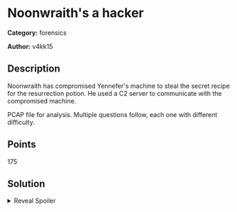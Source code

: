 # Noonwraith's a hacker
**Category:** forensics

**Author:** v4kk15

## Description
Noonwraith has compromised Yennefer's machine to steal the secret recipe for the resurrection potion. He used a C2 server to communicate with the compromised machine. 

PCAP file for analysis. Multiple questions follow, each one with different difficulty. 

## Points
175

## Solution

<details>
 <summary>Reveal Spoiler</summary>

#### Noonwraith has compromised Yennefer's machine to steal the secret recipe for the resurrection potion. He used a C2 server to communicate with the compromised machine. 
- Which protocol is used in the C2 communication? (30 points) - only one attempt
	- a. DNS
	- b. HTTPS
	- c. DoH (CORRECT)
	- d. HTTP
	- e. FTP
	- f. ICMP

- Which provider is used in the C2 communication? (25 points) - two attempts maximum
	Cloudflare

- What is Yennefer's private IP address? (10 points) - only one attempt
	192.168.85.133



#### Noonwraith has made a mistake when performing his attack. He accidentally exposed the C2 server IP address.
- What is the public IP address of the C2 server? (15 points) - two attempts maximum
	134.209.189.120

- What is the Operating System of the compromised machine? (15 points) - two attempts maximum
	linux-gnu

- Which tool was used to fetch the files from the C2 server? (20 points) - only one attempt
	- a. curl
	- b. wget (CORRECT)
	- c. browser
	- d. git
	- e. uGet
	
- What is the version of the tool used to fetch the files from the C2 server? (10 points) - three attempts maximum
	1.19.4
	
	
	
#### Noonwraith made another mistake. Some parts of the communication between Yennefer's machine and the C2 server are not very secure.
- Which protocol is used in the insecure communication? (10 points) - only one attempt
	- a. DNS
	- b. HTTPS
	- c. DoH
	- d. HTTP (CORRECT)
	- e. FTP
	- f. ICMP
	- g. FTPS
	
- What is the first flag? (20 points)
	CCSC{a2674l12_Th3r3_I5_n3v3r_a_s3c0nd_0pp0rtunity_to_m4k3_4_fIrSt_Impr3ssIon_021fu831} - no limit

- What is the second flag? (20 points)
	CCSC{2f35a232_Th3r3's_4_gr4in_0f_truth_in_3v3ry_f4iry_t4l3_24124fsa2} - no limit


</details>
